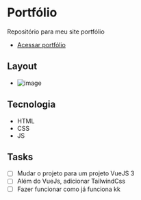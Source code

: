 # Portfólio
Repositório para meu site portfólio 

- [Acessar portfólio](https://matheuspontes.vercel.app/)

## Layout
- ![image](https://user-images.githubusercontent.com/62751571/182030183-5c334673-9b17-434b-ae3e-8599400df35a.png)

## Tecnologia
- HTML
- CSS
- JS 

## Tasks 
- [ ] Mudar o projeto para um projeto VueJS 3
- [ ] Além do VueJs, adicionar TailwindCss
- [ ] Fazer funcionar como já funciona kk

